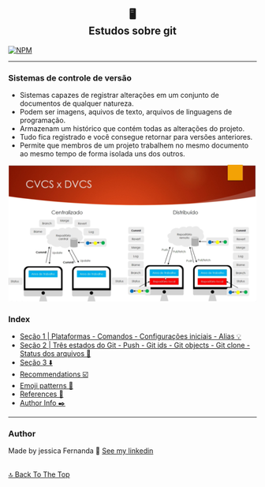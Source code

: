 <h2 align="center" >
	🖥️ <br>Estudos sobre git
 </h2>

  [![NPM](https://img.shields.io/npm/l/react)](https://github.com/nandajfa/estudo_git/blob/main/LICENSE)

---

### Sistemas de controle de versão

* Sistemas capazes de registrar alterações em um conjunto de documentos de qualquer natureza.
* Podem ser imagens, aquivos de texto, arquivos de linguagens de programação.
* Armazenam um histórico que contém todas as alterações do projeto.
* Tudo fica registrado e você consegue retornar para versões anteriores.
* Permite que membros de um projeto trabalhem no mesmo documento ao mesmo tempo de forma isolada uns dos outros.

 <img  src="/img/ce.png" alt="CVCxDVD">

### Index

- [Seção 1 | Plataformas - Comandos - Configurações iniciais - Alias 💡](https://github.com/nandajfa/estudo_git/blob/main/secao1.md)
- [Seção 2 | Três estados do Git - Push - Git ids - Git objects - Git clone - Status dos arquivos 📝](https://github.com/nandajfa/estudo_git/blob/main/secao2.md)
- [Seção 3 ⬇️ ](https://github.com/nandajfa/estudo_git/blob/main/secao3.md)
- [Recommendations ☑️](#recommendations)
- [Emoji patterns 📍](#emoji-patterns)
- [References 🔗](#references)
- [Author Info  ✒️](#author)

---

 ### Author

Made by jessica Fernanda 👋 [See my linkedin](https://www.linkedin.com/in/jessica-fernanda-106651205)


<br>[🔝 Back To The Top](#estudos-sobre-git-) <br>